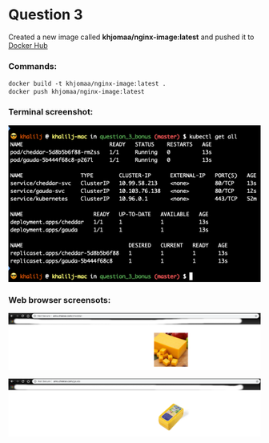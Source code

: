 # Question 3

Created a new image called **khjomaa/nginx-image:latest** and pushed it to [Docker Hub](https://hub.docker.com/repository/docker/khjomaa/nginx-image)

### Commands:

```
docker build -t khjomaa/nginx-image:latest .
docker push khjomaa/nginx-image:latest
```

### Terminal screenshot:

![](../images/q_3_terminal.png)

### Web browser screensots:

![](../images/q_3_cheddar.png)

![](../images/q_3_gauda.png)
